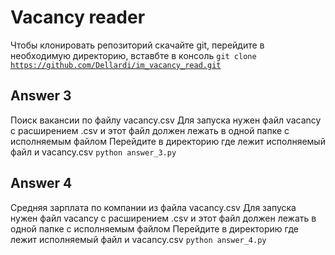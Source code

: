 # Vacancy reader

Чтобы клонировать репозиторий скачайте git, перейдите в необходимую директорию, вставбте в консоль
<code>git clone https://github.com/Dellardi/im_vacancy_read.git</code>

## Answer 3
Поиск вакансии по файлу vacancy.csv
Для запуска нужен файл vacancy с расширением .csv и этот файл должен лежать в одной папке с исполняемым файлом
Перейдите в директорию где лежит исполняемый файл и vacancy.csv
<code>python answer_3.py</code>

## Answer 4
Средняя зарплата по компании из файла vacancy.csv
Для запуска нужен файл vacancy с расширением .csv и этот файл должен лежать в одной папке с исполняемым файлом
Перейдите в директорию где лежит исполняемый файл и vacancy.csv
<code>python answer_4.py</code>
